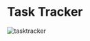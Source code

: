 # Task Tracker
![tasktracker](https://user-images.githubusercontent.com/109351417/205259130-b2080ca6-9195-492b-8948-57242b38ec9c.gif)
